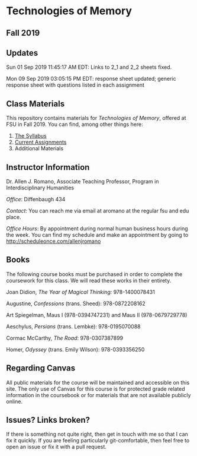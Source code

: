 # Technologies of Memory
## Fall 2019

## Updates

Sun 01 Sep 2019 11:45:17 AM EDT: Links to 2_1 and 2_2 sheets fixed. 

Mon 09 Sep 2019 03:05:15 PM EDT: response sheet updated; generic response sheet with questions listed in each assignment

## Class Materials

This repository contains materials for *Technologies of Memory*, offered at FSU in Fall 2019. You can find, among other things here:

1. [The Syllabus](https://allenjromano.github.io/techmem2019/syllabus)
2. [Current Assignments](https://allenjromano.github.io/techmem2019/current_assignments) 
3. Additional Materials

## Instructor Information
Dr. Allen J. Romano, Associate Teaching Professor, Program in Interdisciplinary Humanities

*Office*: Diffenbaugh 434

*Contact*: You can reach me via email at aromano at the regular fsu and edu place.

*Office Hours*: By appointment during normal human business hours during the week. You can find my schedule and make an appointment by going to http://scheduleonce.com/allenjromano

## Books

The following course books must be purchased in order to complete the coursework for this class. We will read these works in their entirety.

Joan Didion, *The Year of Magical Thinking:* 978-1400078431

Augustine, *Confessions* (trans. Sheed): 978-0872208162

Art Spiegelman, Maus I (978-0394747231) and Maus II (978-0679729778)

Aeschylus, *Persians* (trans. Lembke): 978-0195070088

Cormac McCarthy, *The Road*: 978-0307387899

Homer, *Odyssey* (trans. Emily Wilson): 978-0393356250



## Regarding Canvas

All public materials for the course will be maintained and accessible on this site. The only use of Canvas for this course is for protected grade related information in the coursebook or for materials that are not available publicly online.

## Issues? Links broken?
If there is something not quite right, then get in touch with me so that I can fix it quickly. If you are feeling particularly git-comfortable, then feel free to open an issue or fix it with a pull request. 
